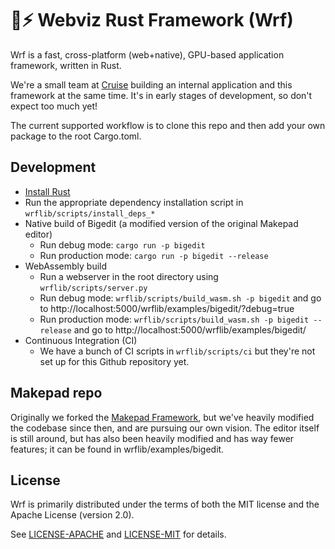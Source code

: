 # 🐢⚡ Webviz Rust Framework (Wrf)

Wrf is a fast, cross-platform (web+native), GPU-based application framework, written in Rust.

We're a small team at [Cruise](https://getcruise.com/) building an internal application and this framework at the same time. It's in early stages of development, so don't expect too much yet!

The current supported workflow is to clone this repo and then add your own package to the root Cargo.toml.

## Development

* [Install Rust](https://www.rust-lang.org/tools/install)
* Run the appropriate dependency installation script in `wrflib/scripts/install_deps_*`
* Native build of Bigedit (a modified version of the original Makepad editor)
  * Run debug mode: `cargo run -p bigedit`
  * Run production mode: `cargo run -p bigedit --release`
* WebAssembly build
  * Run a webserver in the root directory using `wrflib/scripts/server.py`
  * Run debug mode: `wrflib/scripts/build_wasm.sh -p bigedit` and go to http://localhost:5000/wrflib/examples/bigedit/?debug=true
  * Run production mode: `wrflib/scripts/build_wasm.sh -p bigedit --release` and go to http://localhost:5000/wrflib/examples/bigedit/
* Continuous Integration (CI)
  * We have a bunch of CI scripts in `wrflib/scripts/ci` but they're not set up for this Github repository yet.

## Makepad repo

Originally we forked the [Makepad Framework](https://github.com/makepad/makepad), but we've heavily modified the codebase since then, and are pursuing our own vision. The editor itself is still around, but has also been heavily modified and has way fewer features; it can be found in wrflib/examples/bigedit.

## License

Wrf is primarily distributed under the terms of both the MIT license and the Apache License (version 2.0).

See [LICENSE-APACHE](LICENSE-APACHE) and [LICENSE-MIT](LICENSE-MIT) for details.
